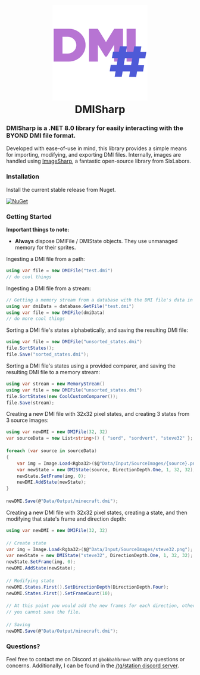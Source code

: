 <h1 align="center">
<img src="./dmisharp.png" alt="DMISharp" width="256"/>
<br/>
DMISharp
</h1>

### **DMISharp** is a .NET 8.0 library for easily interacting with the BYOND DMI file format.

Developed with ease-of-use in mind, this library provides a simple means for importing, modifying, and exporting DMI files. Internally, images are handled using [ImageSharp](https://github.com/SixLabors/ImageSharp), a fantastic open-source library from SixLabors.

### Installation

Install the current stable release from Nuget.

[![NuGet](https://img.shields.io/nuget/v/DMISharp.svg)](https://www.nuget.org/packages/DMISharp/)

### Getting Started

**Important things to note:**
- **Always** dispose DMIFile / DMIState objects. They use unmanaged memory for their sprites.

Ingesting a DMI file from a path:
```csharp
using var file = new DMIFile("test.dmi")
// do cool things
```

Ingesting a DMI file from a stream:
```csharp
// Getting a memory stream from a database with the DMI file's data in the response
using var dmiData = database.GetFile("test.dmi")
using var file = new DMIFile(dmiData)
// do more cool things
```

Sorting a DMI file's states alphabetically, and saving the resulting DMI file:
```csharp
using var file = new DMIFile("unsorted_states.dmi")
file.SortStates();
file.Save("sorted_states.dmi");
```

Sorting a DMI file's states using a provided comparer, and saving the resulting DMI file to a memory stream:
```csharp
using var stream = new MemoryStream()
using var file = new DMIFile("unsorted_states.dmi")
file.SortStates(new CoolCustomComparer());
file.Save(stream);
```

Creating a new DMI file with 32x32 pixel states, and creating 3 states from 3 source images:
```csharp
using var newDMI = new DMIFile(32, 32)
var sourceData = new List<string>() { "sord", "sordvert", "steve32" };

foreach (var source in sourceData)
{
    var img = Image.Load<Rgba32>($@"Data/Input/SourceImages/{source}.png");
    var newState = new DMIState(source, DirectionDepth.One, 1, 32, 32);
    newState.SetFrame(img, 0);
    newDMI.AddState(newState);
}

newDMI.Save(@"Data/Output/minecraft.dmi");
```

Creating a new DMI file with 32x32 pixel states, creating a state, and then modifying that state's frame and direction depth:
```csharp
using var newDMI = new DMIFile(32, 32)

// Create state
var img = Image.Load<Rgba32>($@"Data/Input/SourceImages/steve32.png");
var newState = new DMIState("steve32", DirectionDepth.One, 1, 32, 32);
newState.SetFrame(img, 0);
newDMI.AddState(newState);

// Modifying state
newDMI.States.First().SetDirectionDepth(DirectionDepth.Four);
newDMI.States.First().SetFrameCount(10);

// At this point you would add the new frames for each direction, otherwise
// you cannot save the file.

// Saving
newDMI.Save(@"Data/Output/minecraft.dmi");
```


### Questions?

Feel free to contact me on Discord at `@bobbahbrown` with any questions or concerns. Additionally, I can be found in the [/tg/station discord server](https://tgstation13.org/phpBB/viewforum.php?f=60).
